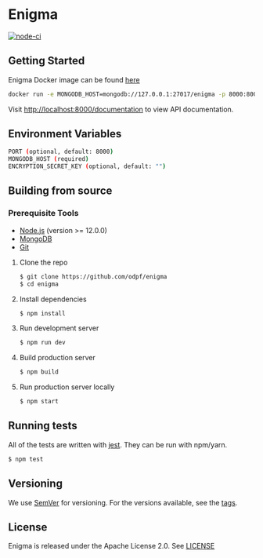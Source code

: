 # Enigma

[![node-ci](https://github.com/odpf/enigma/actions/workflows/test.yml/badge.svg)](https://github.com/odpf/enigma/actions/workflows/test.yml)

## Getting Started

Enigma Docker image can be found [here](https://github.com/orgs/odpf/packages?repo_name=enigma)

```sh
docker run -e MONGODB_HOST=mongodb://127.0.0.1:27017/enigma -p 8000:8000 docker.pkg.github.com/odpf/enigma/enigma
```

Visit [http://localhost:8000/documentation](http://localhost:8000/documentation) to view API documentation.

## Environment Variables

```bash
PORT (optional, default: 8000)
MONGODB_HOST (required)
ENCRYPTION_SECRET_KEY (optional, default: "")
```

## Building from source

### Prerequisite Tools

- [Node.js](https://nodejs.org/) (version >= 12.0.0)
- [MongoDB](https://www.mongodb.com/)
- [Git](https://git-scm.com/)

1. Clone the repo

   ```sh
   $ git clone https://github.com/odpf/enigma
   $ cd enigma
   ```

2. Install dependencies

   ```sh
   $ npm install
   ```

3. Run development server

   ```sh
   $ npm run dev
   ```

4. Build production server

   ```sh
   $ npm build
   ```

5. Run production server locally

   ```sh
   $ npm start
   ```

## Running tests

All of the tests are written with [jest](https://jestjs.io/). They can be run with npm/yarn.

```sh
$ npm test
```

## Versioning

We use [SemVer](http://semver.org/) for versioning. For the versions available, see the [tags](https://github.com/odpf/enigma/tags).

## License

Enigma is released under the Apache License 2.0. See [LICENSE](LICENSE)
